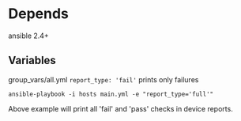 # Depends
ansible 2.4+

## Variables
group_vars/all.yml `report_type: 'fail'` prints only failures

```ansible-playbook -i hosts main.yml -e "report_type='full'"```

Above example will print all 'fail' and 'pass' checks in device reports.
